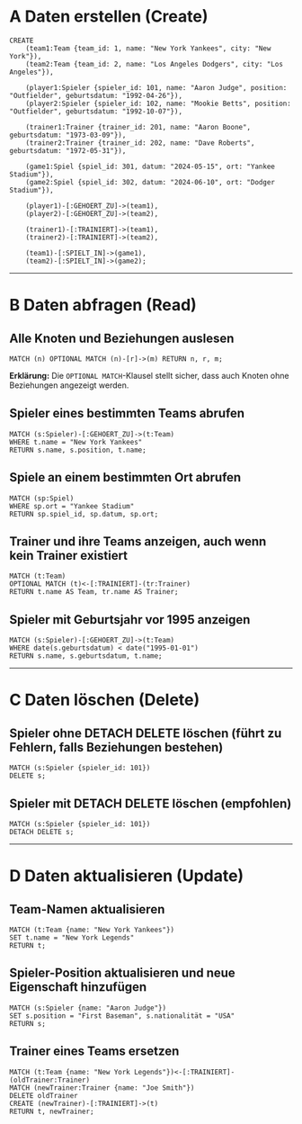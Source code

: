# A Daten erstellen (Create)

```
CREATE
    (team1:Team {team_id: 1, name: "New York Yankees", city: "New York"}),
    (team2:Team {team_id: 2, name: "Los Angeles Dodgers", city: "Los Angeles"}),

    (player1:Spieler {spieler_id: 101, name: "Aaron Judge", position: "Outfielder", geburtsdatum: "1992-04-26"}),
    (player2:Spieler {spieler_id: 102, name: "Mookie Betts", position: "Outfielder", geburtsdatum: "1992-10-07"}),

    (trainer1:Trainer {trainer_id: 201, name: "Aaron Boone", geburtsdatum: "1973-03-09"}),
    (trainer2:Trainer {trainer_id: 202, name: "Dave Roberts", geburtsdatum: "1972-05-31"}),

    (game1:Spiel {spiel_id: 301, datum: "2024-05-15", ort: "Yankee Stadium"}),
    (game2:Spiel {spiel_id: 302, datum: "2024-06-10", ort: "Dodger Stadium"}),

    (player1)-[:GEHOERT_ZU]->(team1),
    (player2)-[:GEHOERT_ZU]->(team2),

    (trainer1)-[:TRAINIERT]->(team1),
    (trainer2)-[:TRAINIERT]->(team2),

    (team1)-[:SPIELT_IN]->(game1),
    (team2)-[:SPIELT_IN]->(game2);
```

---

# B Daten abfragen (Read)


## Alle Knoten und Beziehungen auslesen
```
MATCH (n) OPTIONAL MATCH (n)-[r]->(m) RETURN n, r, m;
```
**Erklärung:** Die `OPTIONAL MATCH`-Klausel stellt sicher, dass auch Knoten ohne Beziehungen angezeigt werden.

## Spieler eines bestimmten Teams abrufen
```
MATCH (s:Spieler)-[:GEHOERT_ZU]->(t:Team)
WHERE t.name = "New York Yankees"
RETURN s.name, s.position, t.name;
```

## Spiele an einem bestimmten Ort abrufen
```
MATCH (sp:Spiel)
WHERE sp.ort = "Yankee Stadium"
RETURN sp.spiel_id, sp.datum, sp.ort;
```

## Trainer und ihre Teams anzeigen, auch wenn kein Trainer existiert
```
MATCH (t:Team)
OPTIONAL MATCH (t)<-[:TRAINIERT]-(tr:Trainer)
RETURN t.name AS Team, tr.name AS Trainer;
```

## Spieler mit Geburtsjahr vor 1995 anzeigen
```
MATCH (s:Spieler)-[:GEHOERT_ZU]->(t:Team)
WHERE date(s.geburtsdatum) < date("1995-01-01")
RETURN s.name, s.geburtsdatum, t.name;
```

---

# C Daten löschen (Delete)

## Spieler ohne DETACH DELETE löschen (führt zu Fehlern, falls Beziehungen bestehen)
```
MATCH (s:Spieler {spieler_id: 101})
DELETE s;
```

## Spieler mit DETACH DELETE löschen (empfohlen)
```
MATCH (s:Spieler {spieler_id: 101})
DETACH DELETE s;
```

---

# D Daten aktualisieren (Update)

## Team-Namen aktualisieren
```
MATCH (t:Team {name: "New York Yankees"})
SET t.name = "New York Legends"
RETURN t;
```

## Spieler-Position aktualisieren und neue Eigenschaft hinzufügen
```
MATCH (s:Spieler {name: "Aaron Judge"})
SET s.position = "First Baseman", s.nationalität = "USA"
RETURN s;
```

## Trainer eines Teams ersetzen
```
MATCH (t:Team {name: "New York Legends"})<-[:TRAINIERT]-(oldTrainer:Trainer)
MATCH (newTrainer:Trainer {name: "Joe Smith"})
DELETE oldTrainer
CREATE (newTrainer)-[:TRAINIERT]->(t)
RETURN t, newTrainer;
```
